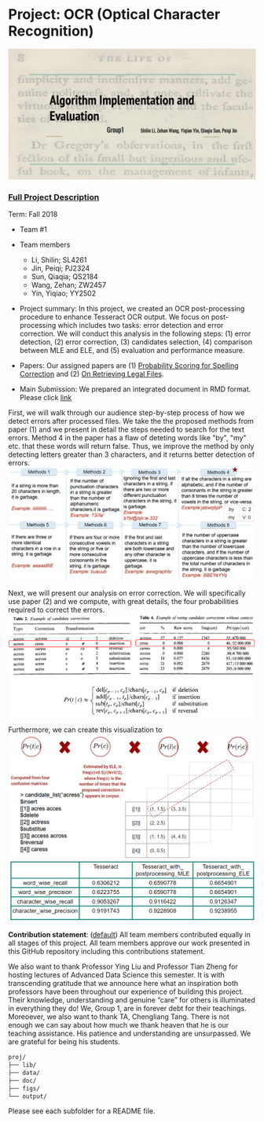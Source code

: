 # Project: OCR (Optical Character Recognition) 

![image](https://github.com/TZstatsADS/Fall2018-Project4-sec1--section1-project4_group1/blob/master/figs/screen-1.PNG)

### [Full Project Description](doc/project4_desc.md)

Term: Fall 2018

+ Team #1
+ Team members
	+ Li, Shilin; SL4261
	+ Jin, Peiqi; PJ2324
	+ Sun, Qiaqia; QS2184
	+ Wang, Zehan; ZW2457
	+ Yin, Yiqiao; YY2502

+ Project summary: In this project, we created an OCR post-processing procedure to enhance Tesseract OCR output. We focus on post-processing which includes two tasks: error detection and error correction. We will conduct this analysis in the following steps: (1) error detection, (2) error correction, (3) candidates selection, (4) comparison between MLE and ELE, and (5) evaluation and performance measure.

+ Papers: Our assigned papers are (1) [Probability Scoring for Spelling Correction](https://github.com/TZstatsADS/Fall2018-Project4-sec1--section1-project4_group1/blob/master/doc/paper/C-4.pdf) and (2) [On Retrieving Legal Files](https://github.com/TZstatsADS/Fall2018-Project4-sec1--section1-project4_group1/blob/master/doc/paper/D-1.pdf).

* Main Submission: We prepared an integrated document in RMD format. Please click [link](https://github.com/TZstatsADS/Fall2018-Project4-sec1--section1-project4_group1/blob/master/doc/main.Rmd)

First, we will walk through our audience step-by-step process of how we detect errors after processed files. We take the the proposed methods from paper (1) and we present in detail the steps needed to search for the text errors. Method 4 in the paper has a flaw of deteting words like "by", "my" etc. that these words will return false. Thus, we improve the method by only detecting letters greater than 3 characters, and it returns better detection of errors.
![image](https://github.com/TZstatsADS/Fall2018-Project4-sec1--section1-project4_group1/blob/master/figs/screen-2.PNG)

Next, we will present our analysis on error correction. We will specifically use paper (2) and we compute, with great details, the four probabilities required to correct the errors. 
![image](https://github.com/TZstatsADS/Fall2018-Project4-sec1--section1-project4_group1/blob/master/figs/screen-3.PNG)

Furthermore, we can create this visualization to 
![image](https://github.com/TZstatsADS/Fall2018-Project4-sec1--section1-project4_group1/blob/master/figs/screen-4.PNG)
![image](https://github.com/TZstatsADS/Fall2018-Project4-sec1--section1-project4_group1/blob/master/figs/screen-5.PNG)
	
**Contribution statement**: ([default](doc/a_note_on_contributions.md)) All team members contributed equally in all stages of this project. All team members approve our work presented in this GitHub repository including this contributions statement. 

We also want to thank Professor Ying Liu and Professor Tian Zheng for hosting lectures of Advanced Data Science this semester. It is with transcending gratitude that we announce here what an inspiration both professors have been throughout our experience of building this project. Their knowledge, understanding and genuine “care” for others is illuminated in everything they do! We, Group 1, are in forever debt for their teachings. Moreoever, we also want to thank TA, Chengliang Tang. There is not enough we can say about how much we thank heaven that he is our teaching assistance. His patience and understanding are unsurpassed. We are grateful for being his students.


```
proj/
├── lib/
├── data/
├── doc/
├── figs/
└── output/
```

Please see each subfolder for a README file.
